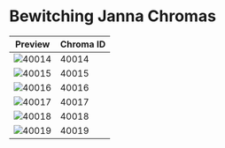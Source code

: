 # Bewitching Janna Chromas

| Preview | Chroma ID |
|---------|-----------|
| ![40014](https://raw.communitydragon.org/latest/plugins/rcp-be-lol-game-data/global/default/v1/champion-chroma-images/40/40014.png) | 40014 |
| ![40015](https://raw.communitydragon.org/latest/plugins/rcp-be-lol-game-data/global/default/v1/champion-chroma-images/40/40015.png) | 40015 |
| ![40016](https://raw.communitydragon.org/latest/plugins/rcp-be-lol-game-data/global/default/v1/champion-chroma-images/40/40016.png) | 40016 |
| ![40017](https://raw.communitydragon.org/latest/plugins/rcp-be-lol-game-data/global/default/v1/champion-chroma-images/40/40017.png) | 40017 |
| ![40018](https://raw.communitydragon.org/latest/plugins/rcp-be-lol-game-data/global/default/v1/champion-chroma-images/40/40018.png) | 40018 |
| ![40019](https://raw.communitydragon.org/latest/plugins/rcp-be-lol-game-data/global/default/v1/champion-chroma-images/40/40019.png) | 40019 |